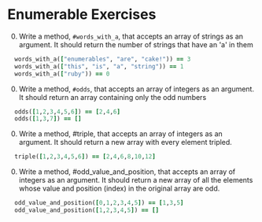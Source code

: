 # Enumerable Exercises

0. Write a method, `#words_with_a`, that accepts an array of strings as an argument. It should return the number of strings that have an 'a' in them

  ```ruby
    words_with_a(["enumerables", "are", "cake!")) == 3
    words_with_a(["this", "is", "a", "string")) == 1
    words_with_a(["ruby")) == 0
  ```

0. Write a method, `#odds`, that accepts an array of integers as an argument. It should return an array containing only the odd numbers

  ```ruby
    odds([1,2,3,4,5,6]) == [2,4,6]
    odds([1,3,7]) == []
  ```

0. Write a method, #triple, that accepts an array of integers as an argument. It should return a new array with every element tripled.

  ```ruby
    triple([1,2,3,4,5,6]) == [2,4,6,8,10,12]
  ```

0. Write a method, #odd_value_and_position, that accepts an array of integers as an argument. It should return a new array of all the elements whose value and position (index) in the original array are odd.

  ```ruby
    odd_value_and_position([0,1,2,3,4,5]) == [1,3,5]
    odd_value_and_position([1,2,3,4,5]) == []
  ```
